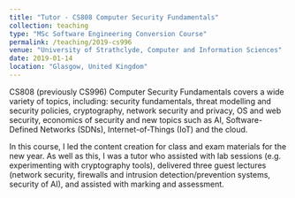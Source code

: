 ```yaml
---
title: "Tutor - CS808 Computer Security Fundamentals"
collection: teaching
type: "MSc Software Engineering Conversion Course"
permalink: /teaching/2019-cs996
venue: "University of Strathclyde, Computer and Information Sciences"
date: 2019-01-14
location: "Glasgow, United Kingdom"
---
```


CS808 (previously CS996) Computer Security Fundamentals covers a wide variety of topics, including: security fundamentals, threat modelling
and security policies, cryptography, network security and privacy, OS and web security, economics of security and new
topics such as AI, Software-Defined Networks (SDNs), Internet-of-Things (IoT) and the cloud.

In this course, I led the content creation for class and exam materials for the new year. As well as this, I was a tutor
who assisted with lab sessions (e.g. experimenting with cryptography tools), delivered three guest lectures (network
security, firewalls and intrusion detection/prevention systems, security of AI), and assisted with marking and
assessment.